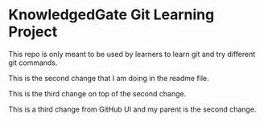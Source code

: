 # KnowledgedGate Git Learning Project

This repo is only meant to be used by learners to learn git and try different git commands.

This is the second change that I am doing in the readme file.

This is the third change on top of the second change.

This is a third change from GitHub UI and my parent is the second change.

